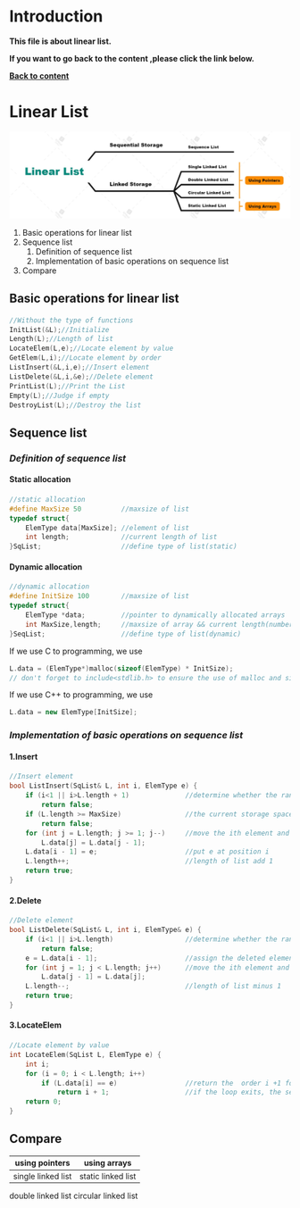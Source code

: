 # **Introduction**
**This file is about linear list.**

**If you want to go back to the content ,please click the link below.**


**[Back to content](README.md)**



# **Linear List**

<!-- structure chart of linear list-->
![](https://raw.githubusercontent.com/JLU-WUHU111/EnglishHomework/master/linearlist.jpg)
1. Basic operations for linear list
2. Sequence list
	1. Definition of sequence list
	2. Implementation of basic operations on sequence list
3. Compare


## **Basic operations for linear list**

```cpp
//Without the type of functions
InitList(&L);//Initialize
Length(L);//Length of list
LocateElem(L,e);//Locate element by value
GetElem(L,i);//Locate element by order
ListInsert(&L,i,e);//Insert element
ListDelete(&L,i,&e);//Delete element
PrintList(L);//Print the List
Empty(L);//Judge if empty
DestroyList(L);//Destroy the list
```

## **Sequence list**

### ***Definition of sequence list***

#### Static allocation

```cpp
//static allocation
#define MaxSize 50			//maxsize of list
typedef struct{
	ElemType data[MaxSize];	//element of list 
	int length;				//current length of list
}SqList;					//define type of list(static)  
```

#### Dynamic allocation 

```cpp
//dynamic allocation 
#define InitSize 100		//maxsize of list
typedef struct{
	ElemType *data;			//pointer to dynamically allocated arrays
	int MaxSize,length;		//maxsize of array && current length(number of element) of list
}SeqList;					//define type of list(dynamic)
```
If we use C to programming, we use 
```c
L.data = (ElemType*)malloc(sizeof(ElemType) * InitSize);
// don't forget to include<stdlib.h> to ensure the use of malloc and sizeof 
```

If we use C++ to programming, we use 
```cpp
L.data = new ElemType[InitSize];
```
### ***Implementation of basic operations on sequence list***

#### **1.Insert**

```cpp
//Insert element
bool ListInsert(SqList& L, int i, ElemType e) {
	if (i<1 || i>L.length + 1)				//determine whether the range of i is valid
		return false;
	if (L.length >= MaxSize)				//the current storage space is full and cannot be inserted
		return false;
	for (int j = L.length; j >= 1; j--)		//move the ith element and subsequent elements back
		L.data[j] = L.data[j - 1];			
	L.data[i - 1] = e;						//put e at position i
	L.length++;								//length of list add 1
	return true;
}
```
#### **2.Delete**

```cpp
//Delete element
bool ListDelete(SqList& L, int i, ElemType& e) {
	if (i<1 || i>L.length)					//determine whether the range of i is valid
		return false;
	e = L.data[i - 1];						//assign the deleted element to e
	for (int j = 1; j < L.length; j++)		//move the ith element and subsequent elements foeward
		L.data[j - 1] = L.data[j];
	L.length--;								//length of list minus 1
	return true;
}
```

#### **3.LocateElem**

```cpp
//Locate element by value
int LocateElem(SqList L, ElemType e) {
	int i;
	for (i = 0; i < L.length; i++)
		if (L.data[i] == e)					//return the  order i +1 for the element i in the following table whose value is e
			return i + 1;					//if the loop exits, the search fails
	return 0;
}
```

## **Compare**

<!-- Tables -->
using pointers | using arrays 
-------------- | ---------------
single linked list  | static linked list |
double linked list 
circular linked list










